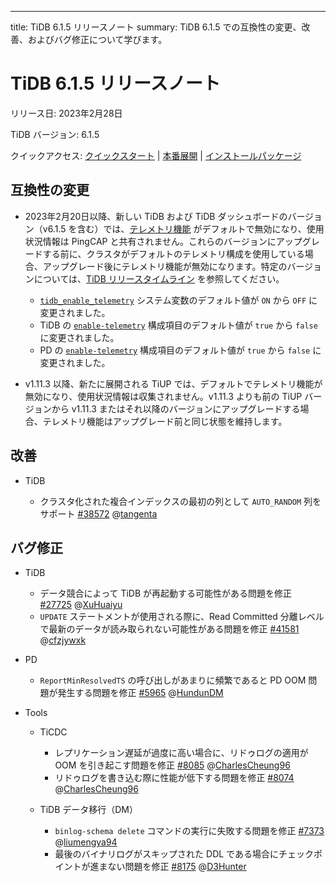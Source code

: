 ---
title: TiDB 6.1.5 リリースノート
summary: TiDB 6.1.5 での互換性の変更、改善、およびバグ修正について学びます。

# TiDB 6.1.5 リリースノート

リリース日: 2023年2月28日

TiDB バージョン: 6.1.5

クイックアクセス: [クイックスタート](https://docs.pingcap.com/tidb/v6.1/quick-start-with-tidb) | [本番展開](https://docs.pingcap.com/tidb/v6.1/production-deployment-using-tiup) | [インストールパッケージ](https://www.pingcap.com/download/?version=v6.1.5#version-list)

## 互換性の変更

- 2023年2月20日以降、新しい TiDB および TiDB ダッシュボードのバージョン（v6.1.5 を含む）では、[テレメトリ機能](/telemetry.md) がデフォルトで無効になり、使用状況情報は PingCAP と共有されません。これらのバージョンにアップグレードする前に、クラスタがデフォルトのテレメトリ構成を使用している場合、アップグレード後にテレメトリ機能が無効になります。特定のバージョンについては、[TiDB リリースタイムライン](/releases/release-timeline.md) を参照してください。

    - [`tidb_enable_telemetry`](/system-variables.md#tidb_enable_telemetry-new-in-v402) システム変数のデフォルト値が `ON` から `OFF` に変更されました。
    - TiDB の [`enable-telemetry`](/tidb-configuration-file.md#enable-telemetry-new-in-v402) 構成項目のデフォルト値が `true` から `false` に変更されました。
    - PD の [`enable-telemetry`](/pd-configuration-file.md#enable-telemetry) 構成項目のデフォルト値が `true` から `false` に変更されました。

- v1.11.3 以降、新たに展開される TiUP では、デフォルトでテレメトリ機能が無効になり、使用状況情報は収集されません。v1.11.3 よりも前の TiUP バージョンから v1.11.3 またはそれ以降のバージョンにアップグレードする場合、テレメトリ機能はアップグレード前と同じ状態を維持します。

## 改善

- TiDB

    - クラスタ化された複合インデックスの最初の列として `AUTO_RANDOM` 列をサポート [#38572](https://github.com/pingcap/tidb/issues/38572) @[tangenta](https://github.com/tangenta)

## バグ修正

- TiDB

    - データ競合によって TiDB が再起動する可能性がある問題を修正 [#27725](https://github.com/pingcap/tidb/issues/27725) @[XuHuaiyu](https://github.com/XuHuaiyu)
    - `UPDATE` ステートメントが使用される際に、Read Committed 分離レベルで最新のデータが読み取られない可能性がある問題を修正 [#41581](https://github.com/pingcap/tidb/issues/41581) @[cfzjywxk](https://github.com/cfzjywxk)

- PD

    - `ReportMinResolvedTS` の呼び出しがあまりに頻繁であると PD OOM 問題が発生する問題を修正 [#5965](https://github.com/tikv/pd/issues/5965) @[HundunDM](https://github.com/HunDunDM)

- Tools

    - TiCDC

        - レプリケーション遅延が過度に高い場合に、リドゥログの適用が OOM を引き起こす問題を修正 [#8085](https://github.com/pingcap/tiflow/issues/8085) @[CharlesCheung96](https://github.com/CharlesCheung96)
        - リドゥログを書き込む際に性能が低下する問題を修正 [#8074](https://github.com/pingcap/tiflow/issues/8074) @[CharlesCheung96](https://github.com/CharlesCheung96)

    - TiDB データ移行（DM）

        - `binlog-schema delete` コマンドの実行に失敗する問題を修正 [#7373](https://github.com/pingcap/tiflow/issues/7373) @[liumengya94](https://github.com/liumengya94)
        - 最後のバイナリログがスキップされた DDL である場合にチェックポイントが進まない問題を修正 [#8175](https://github.com/pingcap/tiflow/issues/8175) @[D3Hunter](https://github.com/D3Hunter)